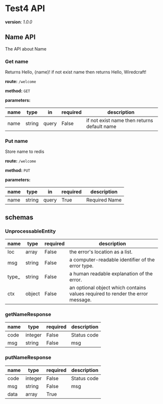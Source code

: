 # Test4 API

**version**: *1.0.0*

## Name API

The API about Name

### Get name

Returns Hello, {name}! if not exist name then returns Hello, Wiredcraft!

**route:** `/welcome`

**method:** `GET`

**parameters:** 

| name | type | in   | required | description |
| ---- | ---- | ---- | -------- | ----------- |
| name | string | query | False | if not exist name then returns default name |



### Put name

Store name to redis

**route:** `/welcome`

**method:** `PUT`

**parameters:** 

| name | type | in   | required | description |
| ---- | ---- | ---- | -------- | ----------- |
| name | string | query | True | Required Name |




## schemas

### UnprocessableEntity

| name | type | required | description |
| ---- | ---- | -------- | ----------- |
| loc | array | False | the error's location as a list.  |
| msg | string | False | a computer-readable identifier of the error type. |
| type_ | string | False | a human readable explanation of the error. |
| ctx | object | False | an optional object which contains values required to render the error message. |


### getNameResponse

| name | type | required | description |
| ---- | ---- | -------- | ----------- |
| code | integer | False | Status code |
| msg | string | False | msg |


### putNameResponse

| name | type | required | description |
| ---- | ---- | -------- | ----------- |
| code | integer | False | Status code |
| msg | string | False | msg |
| data | array | True |  |


